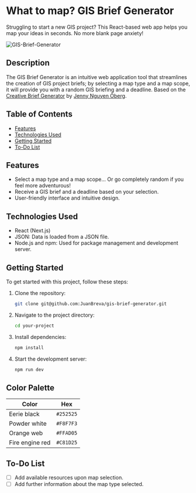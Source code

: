 # What to map? GIS Brief Generator

Struggling to start a new GIS project? This React-based web app helps you map your ideas in seconds. No more blank page anxiety!

![GIS-Brief-Generator](https://github.com/user-attachments/assets/1179e8e5-5de0-4a59-9e40-98af2bb5cd31)


## Description
The GIS Brief Generator is an intuitive web application tool that streamlines the creation of GIS project briefs; by selecting a map type and a map scope, it will provide you with a random GIS briefing and a deadline. Based on the [Creative Brief Generator](https://creative-brief-generator.vercel.app/) by [Jenny Nguyen Öberg](https://github.com/jennynguyenoberg).

## Table of Contents

- [Features](#features)
- [Technologies Used](#technologies-used)
- [Getting Started](#getting-started)
- [To-Do List](#to-do-list)

## Features

- Select a map type and a map scope... Or go completely random if you feel more adventurous!
- Receive a GIS brief and a deadline based on your selection.
- User-friendly interface and intuitive design.

## Technologies Used
- React (Next.js)
- JSON: Data is loaded from a JSON file.
- Node.js and npm: Used for package management and development server.

## Getting Started

To get started with this project, follow these steps:

1. Clone the repository:

   ```bash
   git clone git@github.com:JuanBreva/gis-brief-generator.git
2. Navigate to the project directory:

   ```bash
   cd your-project
3. Install dependencies:

   ```bash
   npm install
4. Start the development server:

   ```bash
   npm run dev
## Color Palette

| Color          | Hex                                                                |
| -------------- | ------------------------------------------------------------------ |
| Eerie black       | `#252525` |
| Powder white          | `#F8F7F3` |
| Orange web         | `#FFAD05` |
| Fire engine red     | `#C81D25` |

## To-Do List

- [ ] Add available resources upon map selection.
- [ ] Add further information about the map type selected.

